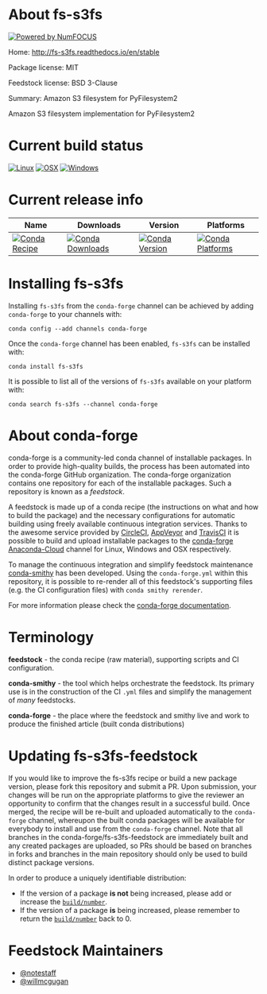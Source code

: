 About fs-s3fs
=============

[![Powered by NumFOCUS](https://img.shields.io/badge/powered%20by-NumFOCUS-orange.svg?style=flat&colorA=E1523D&colorB=007D8A)](http://numfocus.org)

Home: http://fs-s3fs.readthedocs.io/en/stable

Package license: MIT

Feedstock license: BSD 3-Clause

Summary: Amazon S3 filesystem for PyFilesystem2

Amazon S3 filesystem implementation for PyFilesystem2

Current build status
====================

[![Linux](https://img.shields.io/circleci/project/github/conda-forge/fs-s3fs-feedstock/master.svg?label=Linux)](https://circleci.com/gh/conda-forge/fs-s3fs-feedstock)
[![OSX](https://img.shields.io/travis/conda-forge/fs-s3fs-feedstock/master.svg?label=macOS)](https://travis-ci.org/conda-forge/fs-s3fs-feedstock)
[![Windows](https://img.shields.io/appveyor/ci/conda-forge/fs-s3fs-feedstock/master.svg?label=Windows)](https://ci.appveyor.com/project/conda-forge/fs-s3fs-feedstock/branch/master)

Current release info
====================

| Name | Downloads | Version | Platforms |
| --- | --- | --- | --- |
| [![Conda Recipe](https://img.shields.io/badge/recipe-fs--s3fs-green.svg)](https://anaconda.org/conda-forge/fs-s3fs) | [![Conda Downloads](https://img.shields.io/conda/dn/conda-forge/fs-s3fs.svg)](https://anaconda.org/conda-forge/fs-s3fs) | [![Conda Version](https://img.shields.io/conda/vn/conda-forge/fs-s3fs.svg)](https://anaconda.org/conda-forge/fs-s3fs) | [![Conda Platforms](https://img.shields.io/conda/pn/conda-forge/fs-s3fs.svg)](https://anaconda.org/conda-forge/fs-s3fs) |

Installing fs-s3fs
==================

Installing `fs-s3fs` from the `conda-forge` channel can be achieved by adding `conda-forge` to your channels with:

```
conda config --add channels conda-forge
```

Once the `conda-forge` channel has been enabled, `fs-s3fs` can be installed with:

```
conda install fs-s3fs
```

It is possible to list all of the versions of `fs-s3fs` available on your platform with:

```
conda search fs-s3fs --channel conda-forge
```


About conda-forge
=================

conda-forge is a community-led conda channel of installable packages.
In order to provide high-quality builds, the process has been automated into the
conda-forge GitHub organization. The conda-forge organization contains one repository
for each of the installable packages. Such a repository is known as a *feedstock*.

A feedstock is made up of a conda recipe (the instructions on what and how to build
the package) and the necessary configurations for automatic building using freely
available continuous integration services. Thanks to the awesome service provided by
[CircleCI](https://circleci.com/), [AppVeyor](https://www.appveyor.com/)
and [TravisCI](https://travis-ci.org/) it is possible to build and upload installable
packages to the [conda-forge](https://anaconda.org/conda-forge)
[Anaconda-Cloud](https://anaconda.org/) channel for Linux, Windows and OSX respectively.

To manage the continuous integration and simplify feedstock maintenance
[conda-smithy](https://github.com/conda-forge/conda-smithy) has been developed.
Using the ``conda-forge.yml`` within this repository, it is possible to re-render all of
this feedstock's supporting files (e.g. the CI configuration files) with ``conda smithy rerender``.

For more information please check the [conda-forge documentation](https://conda-forge.org/docs/).

Terminology
===========

**feedstock** - the conda recipe (raw material), supporting scripts and CI configuration.

**conda-smithy** - the tool which helps orchestrate the feedstock.
                   Its primary use is in the construction of the CI ``.yml`` files
                   and simplify the management of *many* feedstocks.

**conda-forge** - the place where the feedstock and smithy live and work to
                  produce the finished article (built conda distributions)


Updating fs-s3fs-feedstock
==========================

If you would like to improve the fs-s3fs recipe or build a new
package version, please fork this repository and submit a PR. Upon submission,
your changes will be run on the appropriate platforms to give the reviewer an
opportunity to confirm that the changes result in a successful build. Once
merged, the recipe will be re-built and uploaded automatically to the
`conda-forge` channel, whereupon the built conda packages will be available for
everybody to install and use from the `conda-forge` channel.
Note that all branches in the conda-forge/fs-s3fs-feedstock are
immediately built and any created packages are uploaded, so PRs should be based
on branches in forks and branches in the main repository should only be used to
build distinct package versions.

In order to produce a uniquely identifiable distribution:
 * If the version of a package **is not** being increased, please add or increase
   the [``build/number``](https://conda.io/docs/user-guide/tasks/build-packages/define-metadata.html#build-number-and-string).
 * If the version of a package **is** being increased, please remember to return
   the [``build/number``](https://conda.io/docs/user-guide/tasks/build-packages/define-metadata.html#build-number-and-string)
   back to 0.

Feedstock Maintainers
=====================

* [@notestaff](https://github.com/notestaff/)
* [@willmcgugan](https://github.com/willmcgugan/)

